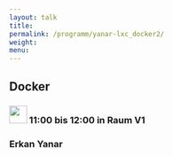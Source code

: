 ```yaml
---
layout: talk
title:
permalink: /programm/yanar-lxc_docker2/
weight: 
menu:
---
```

## Docker

### <img height = "32" src="../../images/talk.svg"> 11:00 bis 12:00 in Raum V1

### Erkan&nbsp;Yanar

